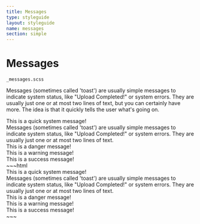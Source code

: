 ```yaml
---
title: Messages
type: styleguide
layout: styleguide
name: messages
section: simple
---
```



<main markdown="1">

# Messages

`_messages.scss`

Messages (sometimes called 'toast') are usually simple messages to indicate system status, like "Upload Completed!" or system errors. They are usually just one or at most two lines of text, but you can certainly have more. The idea is that it quickly tells the user what's going on.


<div class="_styleguide-example">
  <div class="_message">
    This is a quick system message!
  </div>
  <div class="_message">
    Messages (sometimes called 'toast') are usually simple messages to indicate system status, like "Upload Completed!" or system errors. They are usually just one or at most two lines of text.
  </div>
  <div class="_message --danger">
    This is a danger message!
  </div>
  <div class="_message --warning">
    This is a warning message!
  </div>
  <div class="_message --success">
    This is a success message!
  </div>
</div>
~~~html
<div class="_message">
  This is a quick system message!
</div>

<div class="_message">
  Messages (sometimes called 'toast') are usually simple messages to indicate system status, like "Upload Completed!" or system errors. They are usually just one or at most two lines of text.
</div>

<div class="_message --danger">
  This is a danger message!
</div>

<div class="_message --warning">
  This is a warning message!
</div>

<div class="_message --success">
  This is a success message!
</div>
~~~


</main>